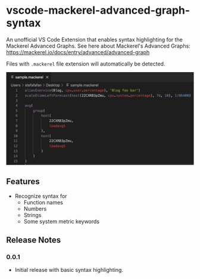 # vscode-mackerel-advanced-graph-syntax

An unofficial VS Code Extension that enables syntax highlighting for the Mackerel Advanced Graphs.
See here about Mackerel's Advanced Graphs: https://mackerel.io/docs/entry/advanced/advanced-graph

Files with `.mackerel` file extension will automatically be detected.

![Sample Screenshot](sample.png)

## Features
- Recognize syntax for
  - Function names
  - Numbers
  - Strings
  - Some system metric keywords

## Release Notes

### 0.0.1

- Initial release with basic syntax highlighting.
